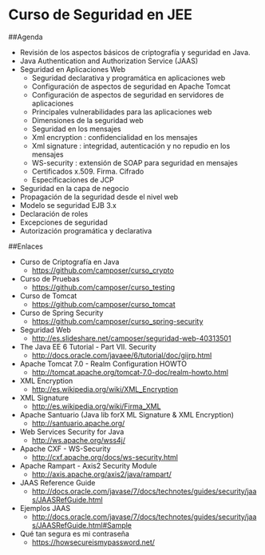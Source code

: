 Curso de Seguridad en JEE
=========================

##Agenda

- Revisión de los aspectos básicos de criptografía y seguridad en Java.
- Java Authentication and Authorization Service (JAAS)
- Seguridad en Aplicaciones Web
	- Seguridad declarativa y programática en aplicaciones web
	- Configuración de aspectos de seguridad en Apache Tomcat
	- Configuración de aspectos de seguridad en servidores de aplicaciones
	- Principales vulnerabilidades para las aplicaciones web
	- Dimensiones de la seguridad web
	- Seguridad en los mensajes
	- Xml encryption : confidencialidad en los mensajes
	- Xml signature : integridad, autenticación y no repudio en los mensajes
	- WS-security : extensión de SOAP para seguridad en mensajes
	- Certificados x.509. Firma. Cifrado
	- Especificaciones de JCP
- Seguridad en la capa de negocio
- Propagación de la seguridad desde el nivel web
- Modelo se seguridad EJB 3.x
- Declaración de roles
- Excepciones de seguridad
- Autorización programática y declarativa

##Enlaces

- Curso de Criptografía en Java
	- https://github.com/camposer/curso_crypto
- Curso de Pruebas
	- https://github.com/camposer/curso_testing
- Curso de Tomcat
	- https://github.com/camposer/curso_tomcat
- Curso de Spring Security
	- https://github.com/camposer/curso_spring-security
- Seguridad Web
	- http://es.slideshare.net/camposer/seguridad-web-40313501
- The Java EE 6 Tutorial - Part VII. Security
	- http://docs.oracle.com/javaee/6/tutorial/doc/gijrp.html
- Apache Tomcat 7.0 - Realm Configuration HOWTO
	- http://tomcat.apache.org/tomcat-7.0-doc/realm-howto.html
- XML Encryption
	- http://es.wikipedia.org/wiki/XML_Encryption
- XML Signature
	- http://es.wikipedia.org/wiki/Firma_XML
- Apache Santuario (Java lib forX ML Signature & XML Encryption)
	- http://santuario.apache.org/
- Web Services Security for Java
	- http://ws.apache.org/wss4j/
- Apache CXF - WS-Security
	- http://cxf.apache.org/docs/ws-security.html
- Apache Rampart - Axis2 Security Module
	- http://axis.apache.org/axis2/java/rampart/
- JAAS Reference Guide
	- http://docs.oracle.com/javase/7/docs/technotes/guides/security/jaas/JAASRefGuide.html
- Ejemplos JAAS
	- http://docs.oracle.com/javase/7/docs/technotes/guides/security/jaas/JAASRefGuide.html#Sample
- Qué tan segura es mi contraseña
	- https://howsecureismypassword.net/
